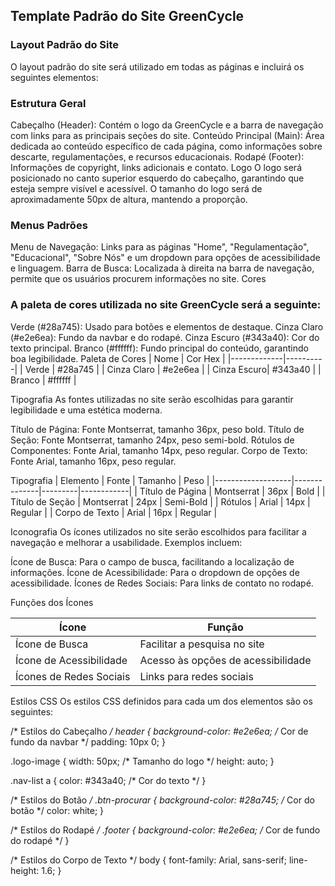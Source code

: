 ## Template Padrão do Site GreenCycle
### Layout Padrão do Site
O layout padrão do site será utilizado em todas as páginas e incluirá os seguintes elementos:

### Estrutura Geral
Cabeçalho (Header): Contém o logo da GreenCycle e a barra de navegação com links para as principais seções do site.
Conteúdo Principal (Main): Área dedicada ao conteúdo específico de cada página, como informações sobre descarte, regulamentações, e recursos educacionais.
Rodapé (Footer): Informações de copyright, links adicionais e contato.
Logo
O logo será posicionado no canto superior esquerdo do cabeçalho, garantindo que esteja sempre visível e acessível. O tamanho do logo será de aproximadamente 50px de altura, mantendo a proporção.

### Menus Padrões
Menu de Navegação: Links para as páginas "Home", "Regulamentação", "Educacional", "Sobre Nós" e um dropdown para opções de acessibilidade e linguagem.
Barra de Busca: Localizada à direita na barra de navegação, permite que os usuários procurem informações no site.
Cores

### A paleta de cores utilizada no site GreenCycle será a seguinte:

Verde (#28a745): Usado para botões e elementos de destaque.
Cinza Claro (#e2e6ea): Fundo da navbar e do rodapé.
Cinza Escuro (#343a40): Cor do texto principal.
Branco (#ffffff): Fundo principal do conteúdo, garantindo boa legibilidade.
Paleta de Cores
| Nome        | Cor Hex  |
|-------------|----------|
| Verde      | #28a745  |
| Cinza Claro | #e2e6ea  |
| Cinza Escuro| #343a40  |
| Branco      | #ffffff  |

Tipografia
As fontes utilizadas no site serão escolhidas para garantir legibilidade e uma estética moderna.

Título de Página: Fonte Montserrat, tamanho 36px, peso bold.
Título de Seção: Fonte Montserrat, tamanho 24px, peso semi-bold.
Rótulos de Componentes: Fonte Arial, tamanho 14px, peso regular.
Corpo de Texto: Fonte Arial, tamanho 16px, peso regular.

Tipografia
| Elemento          | Fonte        | Tamanho | Peso       |
|-------------------|--------------|---------|------------|
| Título de Página   | Montserrat   | 36px    | Bold       |
| Título de Seção    | Montserrat   | 24px    | Semi-Bold  |
| Rótulos            | Arial        | 14px    | Regular    |
| Corpo de Texto     | Arial        | 16px    | Regular    |

Iconografia
Os ícones utilizados no site serão escolhidos para facilitar a navegação e melhorar a usabilidade. Exemplos incluem:

Ícone de Busca: Para o campo de busca, facilitando a localização de informações.
Ícone de Acessibilidade: Para o dropdown de opções de acessibilidade.
Ícones de Redes Sociais: Para links de contato no rodapé.

Funções dos Ícones

| Ícone               | Função                        |
|---------------------|-------------------------------|
| Ícone de Busca      | Facilitar a pesquisa no site  |
| Ícone de Acessibilidade | Acesso às opções de acessibilidade |
| Ícones de Redes Sociais | Links para redes sociais   |


Estilos CSS
Os estilos CSS definidos para cada um dos elementos são os seguintes:

/* Estilos do Cabeçalho */
header {
    background-color: #e2e6ea; /* Cor de fundo da navbar */
    padding: 10px 0;
}

.logo-image {
    width: 50px; /* Tamanho do logo */
    height: auto;
}

.nav-list a {
    color: #343a40; /* Cor do texto */
}

/* Estilos do Botão */
.btn-procurar {
    background-color: #28a745; /* Cor do botão */
    color: white;
}

/* Estilos do Rodapé */
.footer {
    background-color: #e2e6ea; /* Cor de fundo do rodapé */
}

/* Estilos do Corpo de Texto */
body {
    font-family: Arial, sans-serif;
    line-height: 1.6;
}